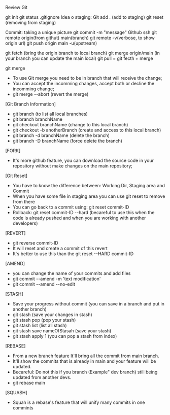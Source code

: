 Review Git

git init
git status
.gitignore
Idea o staging: 
    Git add . (add to staging)
    git reset (removing from staging)

Commit: taking a unique picture
git commit -m "message"
Github
ssh
git remote origin(from githut) main(branch)
git remote -v(verbose, to show origin url)
git push origin main -u(upstream)

git fetch (bring the origin branch to local branch)
git merge origin/main (in your branch you can update the main local)
git pull = git fecth + merge

git merge
- To use Git merge you need to be in branch that will receive the change;
- You can accept the incomming changes, accept both or decline the incomming change;
- git merge --abort (revert the merge)

[Git Branch Information]
- git branch (to list all local branches)
- git branch branchName
- git checkout branchName (change to this local branch)
- git checkout -b anotherBranch (create and access to this local branch)
- git branch -d branchName (delete the branch)
- git branch -D branchName (force delete the branch)

[FORK]
- It's more github feature, you can download the source code in your repository without make changes on the main repository;

[Git Reset]
- You have to know the difference between: Working Dir, Staging area and Commit
- When you have some file in staging area you can use git reset to remove from there
- You can go back to a commit using: git reset commit-ID
- Rollback: git reset commit-ID --hard (becareful to use this when the code is already pushed and when you are working with another developers)

[REVERT]
- git reverse commit-ID
- It will reset and create a commit of this revert
- It`s better to use this than the git reset --HARD commit-ID

[AMEND]
- you can change the name of your commits and add files
- git commit --amend -m 'text modification'
- git commit --amend --no-edit

[STASH]
- Save your progress without commit (you can save in a branch and put in another branch)
- git stash (save your changes in stash)
- git stash pop (pop your stash)
- git stash list (list all stash)
- git stash save nameOfStasah (save your stash)
- git stash apply 1 (you can pop a stash from index)

[REBASE]
- From a new branch feature It`ll bring all the commit from main branch.
- It'll show the commits that is already in main and your feature will be updated.
- Becareful: Do not this if you branch (Example" dev branch) still being updated from another devs.
- git rebase main

[SQUASH]
- Squah is a rebase's feature that will unify many commits in one commints 